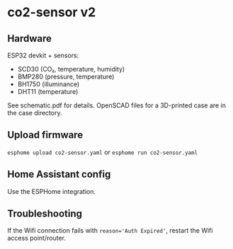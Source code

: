 # co2-sensor v2

## Hardware
ESP32 devkit + sensors:
- SCD30 (CO₂, temperature, humidity)
- BMP280 (pressure, temperature)
- BH1750 (illuminance)
- DHT11 (temperature)

See schematic.pdf for details. OpenSCAD files for a 3D-printed case are in the case directory.

## Upload firmware
``esphome upload co2-sensor.yaml`` or ``esphome run co2-sensor.yaml``

## Home Assistant config
Use the ESPHome integration.

## Troubleshooting
If the Wifi connection fails with ``reason='Auth Expired'``, restart the Wifi access point/router.
